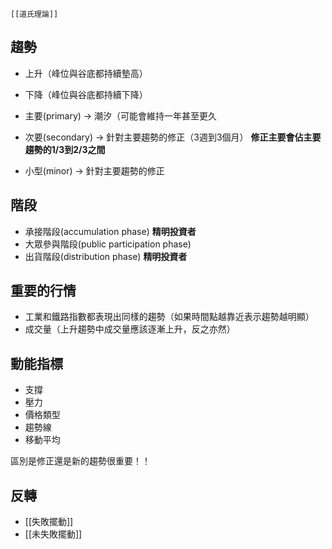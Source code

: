 	[[道氏理論]]


## 趨勢
- 上升（峰位與谷底都持續墊高）
- 下降（峰位與谷底都持續下降）

- 主要(primary) -> 潮汐（可能會維持一年甚至更久
- 次要(secondary) -> 針對主要趨勢的修正（3週到3個月） **修正主要會佔主要趨勢的1/3到2/3之間**
- 小型(minor) -> 針對主要趨勢的修正


## 階段
- 承接階段(accumulation phase) **精明投資者**
- 大眾參與階段(public participation phase)
- 出貨階段(distribution phase) **精明投資者**

## 重要的行情
- 工業和鐵路指數都表現出同樣的趨勢（如果時間點越靠近表示趨勢越明顯）
- 成交量（上升趨勢中成交量應該逐漸上升，反之亦然）

## 動能指標
- 支撐
- 壓力
- 價格類型
- 趨勢線
- 移動平均

區別是修正還是新的趨勢很重要！！


## 反轉
- [[失敗擺動]]
- [[未失敗擺動]]


